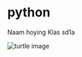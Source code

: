# python
Naam hoying Klas sd1a

![turtle image](https://cdn.discordapp.com/attachments/1024980656591224832/1027479853714378782/unknown.png)